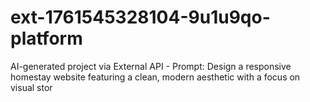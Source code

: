 # ext-1761545328104-9u1u9qo-platform
AI-generated project via External API - Prompt: Design a responsive homestay website featuring a clean, modern aesthetic with a focus on visual stor
